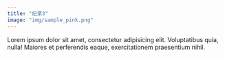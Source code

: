 ```yaml
---
title: "纪录3"
image: "img/sample_pink.png"
---
```


Lorem ipsum dolor sit amet, consectetur adipisicing elit.
Voluptatibus quia, nulla! Maiores et perferendis eaque,
exercitationem praesentium nihil.
